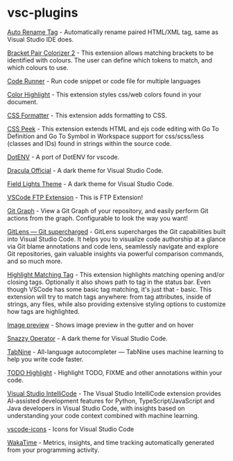 # vsc-plugins

[Auto Rename Tag](https://marketplace.visualstudio.com/items?itemName=formulahendry.auto-rename-tag) - Automatically rename paired HTML/XML tag, same as Visual Studio IDE does.

[Bracket Pair Colorizer 2](https://marketplace.visualstudio.com/items?itemName=coenraads.bracket-pair-colorizer-2) - This extension allows matching brackets to be identified with colours. The user can define which tokens to match, and which colours to use.

[Code Runner](https://marketplace.visualstudio.com/items?itemName=formulahendry.code-runner) - Run code snippet or code file for multiple languages

[Color Highlight](https://marketplace.visualstudio.com/items?itemName=naumovs.color-highlight) - This extension styles css/web colors found in your document.

[CSS Formatter](https://marketplace.visualstudio.com/items?itemName=aeschli.vscode-css-formatter) - This extension adds formatting to CSS.

[CSS Peek](https://marketplace.visualstudio.com/items?itemName=pranaygp.vscode-css-peek) - This extension extends HTML and ejs code editing with Go To Definition and Go To Symbol in Workspace support for css/scss/less (classes and IDs) found in strings within the source code.

[DotENV](https://marketplace.visualstudio.com/items?itemName=mikestead.dotenv) - A port of DotENV for vscode.


[Dracula Official](https://marketplace.visualstudio.com/items?itemName=dracula-theme.theme-dracula) - A dark theme for Visual Studio Code.

[Field Lights Theme](https://marketplace.visualstudio.com/items?itemName=sveggiani.vscode-field-lights) - A dark theme for Visual Studio Code.

[VSCode FTP Extension](https://marketplace.visualstudio.com/items?itemName=ruakr.ftp-kr) - This is FTP Extension!

[Git Graph](https://marketplace.visualstudio.com/items?itemName=mhutchie.git-graph) - View a Git Graph of your repository, and easily perform Git actions from the graph. Configurable to look the way you want!

[GitLens — Git supercharged](https://marketplace.visualstudio.com/items?itemName=eamodio.gitlens) - GitLens supercharges the Git capabilities built into Visual Studio Code. It helps you to visualize code authorship at a glance via Git blame annotations and code lens, seamlessly navigate and explore Git repositories, gain valuable insights via powerful comparison commands, and so much more.

[Highlight Matching Tag](https://marketplace.visualstudio.com/items?itemName=vincaslt.highlight-matching-tag) - This extension highlights matching opening and/or closing tags. Optionally it also shows path to tag in the status bar. Even though VSCode has some basic tag matching, it's just that - basic. This extension will try to match tags anywhere: from tag attributes, inside of strings, any files, while also providing extensive styling options to customize how tags are highlighted.

[Image preview](https://marketplace.visualstudio.com/items?itemName=kisstkondoros.vscode-gutter-preview) - Shows image preview in the gutter and on hover

[Snazzy Operator](https://marketplace.visualstudio.com/items?itemName=aaronthomas.vscode-snazzy-operator) -  A dark theme for Visual Studio Code.

[TabNine](https://marketplace.visualstudio.com/items?itemName=tabnine.tabnine-vscode) - All-language autocompleter — TabNine uses machine learning to help you write code faster.

[TODO Highlight](https://marketplace.visualstudio.com/items?itemName=wayou.vscode-todo-highlight) - Highlight TODO, FIXME and other annotations within your code.

[Visual Studio IntelliCode](https://marketplace.visualstudio.com/items?itemName=visualstudioexptteam.vscodeintellicode) - The Visual Studio IntelliCode extension provides AI-assisted development features for Python, TypeScript/JavaScript and Java developers in Visual Studio Code, with insights based on understanding your code context combined with machine learning.

[vscode-icons](https://marketplace.visualstudio.com/items?itemName=vscode-icons-team.vscode-icons) - Icons for Visual Studio Code

[WakaTime](https://marketplace.visualstudio.com/items?itemName=wakatime.vscode-wakatime) - Metrics, insights, and time tracking automatically generated from your programming activity.
